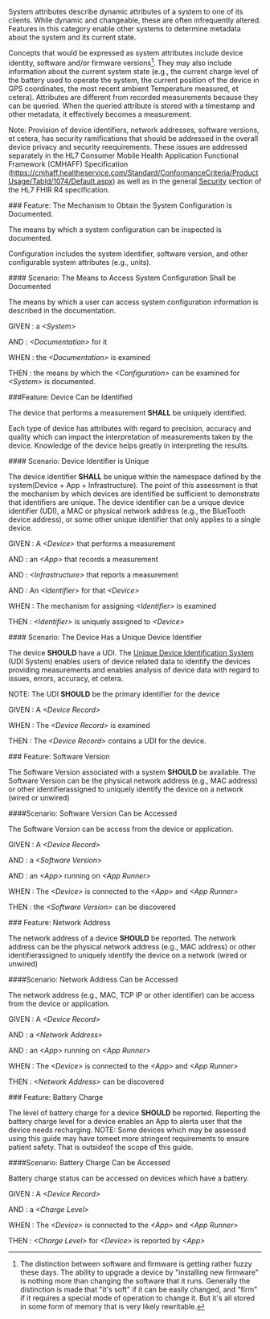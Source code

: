 System attributes describe dynamic attributes of a system to one of its clients. While
dynamic and changeable, these are often infrequently altered.  Features in this category
enable other systems to determine metadata about the system and its current state.

Concepts that would be expressed as system attributes include device identity, software
and/or firmware versions[^1].  They may also include information about the current system
state (e.g., the current charge level of the battery used to operate the system, the
current position of the device in GPS coordinates, the most recent ambient Temperature
measured, et cetera).  Attributes are different from recorded measurements because they
can be queried.  When the queried attribute is stored with a timestamp and other metadata,
it effectively becomes a measurement.

Note: Provision of device identifiers, network addresses, software versions, et cetera,
has security ramifications that should be addressed in the overall device privacy and
security reequirements. These issues are addressed separately in the HL7 Consumer Mobile
Health Application Functional Framework (CMHAFF) Specification
(https://cmhaff.healtheservice.com/Standard/ConformanceCriteria/ProductUsage/TabId/1074/Default.aspx) as
well as in the general [Security](http://hl7.org/fhir/security.html) section of the HL7 FHIR
R4 specification.


[^1]: The distinction between software and firmware is getting rather fuzzy these days.
The ability to upgrade a device by "installing new firmware" is nothing more than changing
the software that it runs.  Generally the distinction is made that "it's soft" if it
can be easily changed, and "firm" if it requires a special mode of operation to change
it.  But it's all stored in some form of memory that is very likely rewritable.


<span id='the-mechanism-to-obtain-the-system-configuration-is-documented.'/>
###<span class='glyphicon text-success glyphicon-phone'/> <span class='glyphicon text-success glyphicon-dashboard'/> <span class='glyphicon text-success glyphicon-cloud'/> <a name='current_configuration'>Feature: The Mechanism to Obtain the System Configuration is Documented.</a>

The means by which a system configuration can be inspected is documented.

Configuration includes the system identifier, software version, and other
configurable system attributes (e.g., units).


<span id='the-means-to-access-system-configuration-shall-be-documented'/>
####<span class='glyphicon text-success glyphicon-phone'/> <span class='glyphicon text-success glyphicon-dashboard'/> <a name='scenario_1'>Scenario: The Means to Access System Configuration Shall be Documented</a>

The means by which a user can access system configuration information is described in the documentation.

GIVEN
: a <i>&lt;System&gt;</i>

   AND
   : <i>&lt;Documentation&gt;</i> for it

WHEN
: the <i>&lt;Documentation&gt;</i> is examined

THEN
: the means by which the <i>&lt;Configuration&gt;</i> can be examined for <i>&lt;System&gt;</i> is documented.


<span id='device-can-be-identified'/>
###<a name='device_identifier'>Feature: Device Can be Identified</a>

The device that performs a measurement **SHALL** be uniquely identified.

Each type of device has attributes with regard to precision, accuracy and quality which
can impact the interpretation of measurements taken by the device.  Knowledge of the
device helps greatly in interpreting the results.


<span id='device-identifier-is-unique'/>
####<span class='glyphicon text-success glyphicon-phone'/> <span class='glyphicon text-success glyphicon-dashboard'/> <span class='glyphicon text-success glyphicon-cloud'/> <a name='scenario_1'>Scenario: Device Identifier is Unique</a>

The device identifier **SHALL** be unique within the namespace defined by the system(Device + App + Infrastructure).
The point of this assessment is that the mechanism by which devices are identified
be sufficient to demonstrate that identifiers are unique.  The device identifier can be
a unique device identifier (UDI), a MAC or physical network address (e.g., the BlueTooth device
address), or some other unique identifier that only applies to a single device.

GIVEN
: A <i>&lt;Device&gt;</i> that performs a measurement

   AND
   : an <i>&lt;App&gt;</i> that records a measurement

   AND
   : <i>&lt;Infrastructure&gt;</i> that reports a measurement

   AND
   : An <i>&lt;Identifier&gt;</i> for that <i>&lt;Device&gt;</i>

WHEN
: The mechanism for assigning <i>&lt;Identifier&gt;</i> is examined

THEN
: <i>&lt;Identifier&gt;</i> is uniquely assigned to <i>&lt;Device&gt;</i> 


<span id='the-device-has-a-unique-device-identifier'/>
####<span class='glyphicon text-info glyphicon-phone'/> <span class='glyphicon text-info glyphicon-dashboard'/> <span class='glyphicon text-info glyphicon-cloud'/> <a name='scenario_2'>Scenario: The Device Has a Unique Device Identifier</a>

The device **SHOULD** have a UDI.
The [Unique Device Identification System](https://www.fda.gov/medical-devices/unique-device-identification-system-udi-system/udi-basics)
(UDI System) enables users of device related data to identify the devices providing measurements
and enables analysis of device data with regard to issues, errors, accuracy, et cetera.

NOTE: The UDI **SHOULD** be the primary identifier for the device

GIVEN
: A <i>&lt;Device Record&gt;</i>

WHEN
: The <i>&lt;Device Record&gt;</i> is examined

THEN
: The <i>&lt;Device Record&gt;</i> contains a UDI for the device. 


<span id='software-version'/>
###<span class='glyphicon text-info glyphicon-phone'/> <span class='glyphicon text-info glyphicon-dashboard'/> <span class='glyphicon text-info glyphicon-cloud'/> <a name='software_version'>Feature: Software Version</a>

The Software Version associated with a system **SHOULD** be available.
The Software Version can be the physical network address (e.g., MAC address) or other identifierassigned to uniquely identify the device on a network (wired or unwired)


<span id='software-version-can-be-accessed'/>
####<a name='scenario_1'>Scenario: Software Version Can be Accessed</a>

The Software Version can be access from the device or application.

GIVEN
: A <i>&lt;Device Record&gt;</i>

   AND
   : a <i>&lt;Software Version&gt;</i>

   AND
   : an <i>&lt;App&gt;</i> running on <i>&lt;App Runner&gt;</i>

WHEN
: The <i>&lt;Device&gt;</i> is connected to the <i>&lt;App&gt;</i> and <i>&lt;App Runner&gt;</i>

THEN
: the <i>&lt;Software Version&gt;</i> can be discovered 


<span id='network-address'/>
###<span class='glyphicon text-info glyphicon-phone'/> <span class='glyphicon text-info glyphicon-dashboard'/> <a name='network_address'>Feature: Network Address</a>

The network address of a device **SHOULD** be reported.
The network address can be the physical network address (e.g., MAC address) or other identifierassigned to uniquely identify the device on a network (wired or unwired)


<span id='network-address-can-be-accessed'/>
####<a name='scenario_1'>Scenario: Network Address Can be Accessed</a>

The network address (e.g., MAC, TCP IP or other identifier) can be access from the device or application.

GIVEN
: A <i>&lt;Device Record&gt;</i>

   AND
   : a <i>&lt;Network Address&gt;</i>

   AND
   : an <i>&lt;App&gt;</i> running on <i>&lt;App Runner&gt;</i>

WHEN
: The <i>&lt;Device&gt;</i> is connected to the <i>&lt;App&gt;</i> and <i>&lt;App Runner&gt;</i>

THEN
: <i>&lt;Network Address&gt;</i> can be discovered 


<span id='battery-charge'/>
###<span class='glyphicon text-info glyphicon-phone'/> <span class='glyphicon text-info glyphicon-dashboard'/> <a name='battery_charge'>Feature: Battery Charge</a>

The level of battery charge for a device **SHOULD** be reported.
Reporting the battery charge level for a device enables an App to alerta user that the device needs recharging.
NOTE: Some devices which may be assessed using this guide may have tomeet more stringent requirements to ensure patient safety. That is outsideof the scope of this guide.


<span id='battery-charge-can-be-accessed'/>
####<a name='scenario_1'>Scenario: Battery Charge Can be Accessed</a>

Battery charge status can be accessed on devices which have a battery.

GIVEN
: A <i>&lt;Device Record&gt;</i>

   AND
   : a <i>&lt;Charge Level&gt;</i>

WHEN
: The <i>&lt;Device&gt;</i> is connected to the <i>&lt;App&gt;</i> and <i>&lt;App Runner&gt;</i>

THEN
: <i>&lt;Charge Level&gt;</i> for <i>&lt;Device&gt;</i> is reported by <i>&lt;App&gt;</i> 

